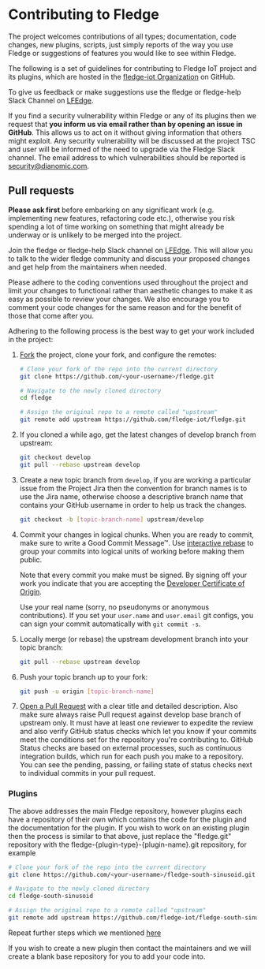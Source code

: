 # Contributing to Fledge

The project welcomes contributions of all types; documentation, code
changes, new plugins, scripts, just simply reports of the way you use Fledge
or suggestions of features you would like to see within Fledge.

The following is a set of guidelines for contributing to Fledge IoT
project and its plugins, which are hosted in
the [fledge-iot Organization](https://github.com/fledge-iot) on GitHub.

To give us feedback or make suggestions use the fledge or fledge-help Slack Channel on [LFEdge](https://lfedge.slack.com/archives/CLJ7CNCAX).

If you find a security vulnerability within Fledge or any of its plugins then we request that **you inform us via email rather than by opening an issue in GitHub**. This allows us to act on it without giving information that others might exploit. Any security vulnerability will be discussed at the project TSC and user will be informed of the need to upgrade via the Fledge Slack channel. The email address to which vulnerabilities should be reported is security@dianomic.com.

## Pull requests

**Please ask first** before embarking on any significant work (e.g. implementing new features,
refactoring code etc.), otherwise you risk spending a lot of time working on something that might
already be underway or is unlikely to be merged into the project.

Join the fledge or fledge-help Slack channel on [LFEdge](https://lfedge.slack.com/archives/CLJ7CNCAX). This
will allow you to talk to the wider fledge community and discuss your
proposed changes and get help from the maintainers when needed.

Please adhere to the coding conventions used throughout the project and
limit your changes to functional rather than aesthetic changes to make
it as easy as possible to review your changes. We also encourage you to
comment your code changes for the same reason and for the benefit of those
that come after you.

Adhering to the following process is the best way to get your work included in the project:

1. [Fork](https://help.github.com/articles/fork-a-repo/) the project, clone your fork, and configure
   the remotes:

   ```bash
   # Clone your fork of the repo into the current directory
   git clone https://github.com/<your-username>/fledge.git

   # Navigate to the newly cloned directory
   cd fledge

   # Assign the original repo to a remote called "upstream"
   git remote add upstream https://github.com/fledge-iot/fledge.git
   ```

2. If you cloned a while ago, get the latest changes of develop branch from upstream:

   ```bash
   git checkout develop
   git pull --rebase upstream develop
   ```

3. Create a new topic branch from `develop`, if you are working a particular issue from the Project Jira then the convention for branch names is to use the Jira name, otherwise choose a descriptive branch name that contains your GitHub username in order to help us track the changes.

   ```bash
   git checkout -b [topic-branch-name] upstream/develop
   ```

4. Commit your changes in logical chunks. When you are ready to commit, make sure to write a Good
   Commit Message™.  Use [interactive rebase](https://help.github.com/articles/about-git-rebase)
   to group your commits into logical units of working before making them public.

   Note that every commit you make must be signed. By signing off your work you indicate that you
   are accepting the [Developer Certificate of Origin](https://developercertificate.org/).

   Use your real name (sorry, no pseudonyms or anonymous contributions). If you set your `user.name`
   and `user.email` git configs, you can sign your commit automatically with `git commit -s`.

5. Locally merge (or rebase) the upstream development branch into your topic branch:

   ```bash
   git pull --rebase upstream develop
   ```

6. Push your topic branch up to your fork:

   ```bash
   git push -u origin [topic-branch-name]
   ```

7. [Open a Pull Request](https://help.github.com/articles/using-pull-requests/) with a clear title
   and detailed description. Also make sure always raise Pull request against develop base branch of upstream only. 
   It must have at least one reviewer to expedite the review and also verify GitHub status checks which let you know if your commits meet the conditions set for the repository you're contributing to. 
   GitHub Status checks are based on external processes, such as continuous integration builds, which run for each push you make to a repository. You can see the pending, passing, or failing state of status checks next to individual commits in your pull request.


### Plugins

The above addresses the main Fledge repository, however plugins each have
a repository of their own which contains the code for the plugin and the
documentation for the plugin. If you wish to work on an existing plugin
then the process is similar to that above, just replace the "fledge.git"
repository with the fledge-{plugin-type}-{plugin-name}.git repository, for example

   ```bash
   # Clone your fork of the repo into the current directory
   git clone https://github.com/<your-username>/fledge-south-sinusoid.git

   # Navigate to the newly cloned directory
   cd fledge-south-sinusoid

   # Assign the original repo to a remote called "upstream"
   git remote add upstream https://github.com/fledge-iot/fledge-south-sinusoid.git
   ```
Repeat further steps which we mentioned [here](#pull-requests)

If you wish to create a new plugin then contact the maintainers and we
will create a blank base repository for you to add your code into.
